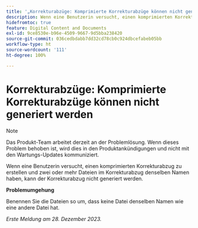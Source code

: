 ```yaml
---
title: '„Korrekturabzüge: Komprimierte Korrekturabzüge können nicht generiert werden“'
description: Wenn eine Benutzerin versucht, einen komprimierten Korrekturabzug zu erstellen und zwei oder mehr Dateien im Korrekturabzug denselben Namen haben, kann der Korrekturabzug nicht generiert werden.
hidefromtoc: true
feature: Digital Content and Documents
exl-id: 9ce8530e-b96e-4509-9667-9d5bba238420
source-git-commit: 036cedbdabb7dd32cd78cb0c924dbcefabeb05bb
workflow-type: ht
source-wordcount: '111'
ht-degree: 100%

---
```


# Korrekturabzüge: Komprimierte Korrekturabzüge können nicht generiert werden

<!--WF and WFP TOCs-->

>[!NOTE]
>
>Das Produkt-Team arbeitet derzeit an der Problemlösung. Wenn dieses Problem behoben ist, wird dies in den Produktankündigungen und nicht mit den Wartungs-Updates kommuniziert.

Wenn eine Benutzerin versucht, einen komprimierten Korrekturabzug zu erstellen und zwei oder mehr Dateien im Korrekturabzug denselben Namen haben, kann der Korrekturabzug nicht generiert werden.

**Problemumgehung**

Benennen Sie die Dateien so um, dass keine Datei denselben Namen wie eine andere Datei hat.

_Erste Meldung am 28. Dezember 2023._
